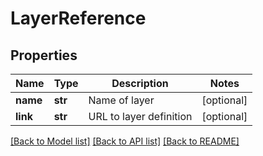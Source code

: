 # LayerReference

## Properties
Name | Type | Description | Notes
------------ | ------------- | ------------- | -------------
**name** | **str** | Name of layer | [optional] 
**link** | **str** | URL to layer definition | [optional] 

[[Back to Model list]](../README.md#documentation-for-models) [[Back to API list]](../README.md#documentation-for-api-endpoints) [[Back to README]](../README.md)

